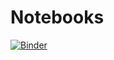 # Notebooks

[![Binder](https://mybinder.org/badge_logo.svg)](https://mybinder.org/v2/gh/deconstructedbytes/Notebooks/main)
